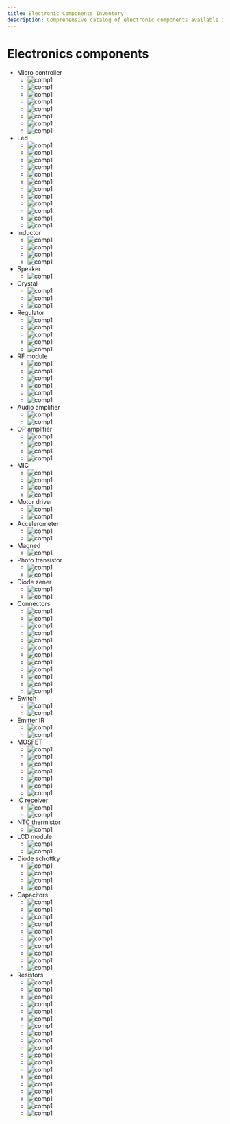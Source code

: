 ```yaml
---
title: Electronic Components Inventory
description: Comprehensive catalog of electronic components available in the FabLab, including microcontrollers and other electronics
---
```


# Electronics components

- Micro controller
  - ![comp1](../../../assets/documontations/inventory/comp129.jpg)
  - ![comp1](../../../assets/documontations/inventory/comp125.jpg)
  - ![comp1](../../../assets/documontations/inventory/comp121.jpg)
  - ![comp1](../../../assets/documontations/inventory/comp119.jpg)
  - ![comp1](../../../assets/documontations/inventory/comp1.jpg)
  - ![comp1](../../../assets/documontations/inventory/comp3.jpg)
  - ![comp1](../../../assets/documontations/inventory/comp5.jpg)
  - ![comp1](../../../assets/documontations/inventory/comp123.jpg)
- Led
  - ![comp1](../../../assets/documontations/inventory/comp6.jpg)
  - ![comp1](../../../assets/documontations/inventory/comp7.jpg)
  - ![comp1](../../../assets/documontations/inventory/comp8.jpg)
  - ![comp1](../../../assets/documontations/inventory/comp9.jpg)
  - ![comp1](../../../assets/documontations/inventory/comp10.jpg)
  - ![comp1](../../../assets/documontations/inventory/comp11.jpg)
  - ![comp1](../../../assets/documontations/inventory/comp12.jpg)
  - ![comp1](../../../assets/documontations/inventory/comp13.jpg)
  - ![comp1](../../../assets/documontations/inventory/comp14.jpg)
  - ![comp1](../../../assets/documontations/inventory/comp15.jpg)
  - ![comp1](../../../assets/documontations/inventory/comp16.jpg)
  - ![comp1](../../../assets/documontations/inventory/comp17.jpg)
- Inductor
  - ![comp1](../../../assets/documontations/inventory/comp18.jpg)
  - ![comp1](../../../assets/documontations/inventory/comp19.jpg)
  - ![comp1](../../../assets/documontations/inventory/comp20.jpg)
  - ![comp1](../../../assets/documontations/inventory/comp21.jpg)
- Speaker
  - ![comp1](../../../assets/documontations/inventory/comp22.jpg)
- Crystal
  - ![comp1](../../../assets/documontations/inventory/comp23.jpg)
  - ![comp1](../../../assets/documontations/inventory/comp24.jpg)
  - ![comp1](../../../assets/documontations/inventory/comp25.jpg)
- Regulator
  - ![comp1](../../../assets/documontations/inventory/comp26.jpg)
  - ![comp1](../../../assets/documontations/inventory/comp27.jpg)
  - ![comp1](../../../assets/documontations/inventory/comp28.jpg)
  - ![comp1](../../../assets/documontations/inventory/comp30.jpg)
  - ![comp1](../../../assets/documontations/inventory/comp31.jpg)
- RF module
  - ![comp1](../../../assets/documontations/inventory/comp32.jpg)
  - ![comp1](../../../assets/documontations/inventory/comp33.jpg)
  - ![comp1](../../../assets/documontations/inventory/comp34.jpg)
  - ![comp1](../../../assets/documontations/inventory/comp35.jpg)
  - ![comp1](../../../assets/documontations/inventory/comp36.jpg)
  - ![comp1](../../../assets/documontations/inventory/comp37.jpg)
- Audio amplifier
  - ![comp1](../../../assets/documontations/inventory/comp38.jpg)
  - ![comp1](../../../assets/documontations/inventory/comp39.jpg)
- OP amplifier
  - ![comp1](../../../assets/documontations/inventory/comp40.jpg)
  - ![comp1](../../../assets/documontations/inventory/comp41.jpg)
  - ![comp1](../../../assets/documontations/inventory/comp42.jpg)
  - ![comp1](../../../assets/documontations/inventory/comp43.jpg)
- MIC
  - ![comp1](../../../assets/documontations/inventory/comp44.jpg)
  - ![comp1](../../../assets/documontations/inventory/comp45.jpg)
  - ![comp1](../../../assets/documontations/inventory/comp46.jpg)
  - ![comp1](../../../assets/documontations/inventory/comp47.jpg)
- Motor driver
  - ![comp1](../../../assets/documontations/inventory/comp48.jpg)
  - ![comp1](../../../assets/documontations/inventory/comp49.jpg)
- Accelerometer
  - ![comp1](../../../assets/documontations/inventory/comp50.jpg)
  - ![comp1](../../../assets/documontations/inventory/comp51.jpg)
- Magned
  - ![comp1](../../../assets/documontations/inventory/comp52.jpg)
- Photo transistor
  - ![comp1](../../../assets/documontations/inventory/comp53.jpg)
  - ![comp1](../../../assets/documontations/inventory/comp54.jpg)
- Diode zener
  - ![comp1](../../../assets/documontations/inventory/comp55.jpg)
  - ![comp1](../../../assets/documontations/inventory/comp56.jpg)
- Connectors
  - ![comp1](../../../assets/documontations/inventory/comp57.jpg)
  - ![comp1](../../../assets/documontations/inventory/comp58.jpg)
  - ![comp1](../../../assets/documontations/inventory/comp59.jpg)
  - ![comp1](../../../assets/documontations/inventory/comp60.jpg)
  - ![comp1](../../../assets/documontations/inventory/comp61.jpg)
  - ![comp1](../../../assets/documontations/inventory/comp62.jpg)
  - ![comp1](../../../assets/documontations/inventory/comp64.jpg)
  - ![comp1](../../../assets/documontations/inventory/comp65.jpg)
  - ![comp1](../../../assets/documontations/inventory/comp67.jpg)
  - ![comp1](../../../assets/documontations/inventory/comp68.jpg)
  - ![comp1](../../../assets/documontations/inventory/comp69.jpg)
  - ![comp1](../../../assets/documontations/inventory/comp70.jpg)
- Switch
  - ![comp1](../../../assets/documontations/inventory/comp66.jpg)
  - ![comp1](../../../assets/documontations/inventory/comp71.jpg)
- Emitter IR
  - ![comp1](../../../assets/documontations/inventory/comp72.jpg)
  - ![comp1](../../../assets/documontations/inventory/comp73.jpg)
- MOSFET
  - ![comp1](../../../assets/documontations/inventory/comp74.jpg)
  - ![comp1](../../../assets/documontations/inventory/comp75.jpg)
  - ![comp1](../../../assets/documontations/inventory/comp76.jpg)
  - ![comp1](../../../assets/documontations/inventory/comp77.jpg)
  - ![comp1](../../../assets/documontations/inventory/comp78.jpg)
  - ![comp1](../../../assets/documontations/inventory/comp79.jpg)
  - ![comp1](../../../assets/documontations/inventory/comp80.jpg)
- IC receiver
  - ![comp1](../../../assets/documontations/inventory/comp81.jpg)
  - ![comp1](../../../assets/documontations/inventory/comp82.jpg)
- NTC thermistor
  - ![comp1](../../../assets/documontations/inventory/comp83.jpg)
- LCD module
  - ![comp1](../../../assets/documontations/inventory/comp84.jpg)
  - ![comp1](../../../assets/documontations/inventory/comp85.jpg)
- Diode schottky
  - ![comp1](../../../assets/documontations/inventory/comp86.jpg)
  - ![comp1](../../../assets/documontations/inventory/comp87.jpg)
  - ![comp1](../../../assets/documontations/inventory/comp88.jpg)
  - ![comp1](../../../assets/documontations/inventory/comp89.jpg)
- Capacitors
  - ![comp1](../../../assets/documontations/inventory/comp90.jpg)
  - ![comp1](../../../assets/documontations/inventory/comp91.jpg)
  - ![comp1](../../../assets/documontations/inventory/comp92.jpg)
  - ![comp1](../../../assets/documontations/inventory/comp93.jpg)
  - ![comp1](../../../assets/documontations/inventory/comp94.jpg)
  - ![comp1](../../../assets/documontations/inventory/comp95.jpg)
  - ![comp1](../../../assets/documontations/inventory/comp96.jpg)
  - ![comp1](../../../assets/documontations/inventory/comp97.jpg)
  - ![comp1](../../../assets/documontations/inventory/comp98.jpg)
  - ![comp1](../../../assets/documontations/inventory/comp99.jpg)
- Resistors
  - ![comp1](../../../assets/documontations/inventory/comp100.jpg)
  - ![comp1](../../../assets/documontations/inventory/comp101.jpg)
  - ![comp1](../../../assets/documontations/inventory/comp102.jpg)
  - ![comp1](../../../assets/documontations/inventory/comp103.jpg)
  - ![comp1](../../../assets/documontations/inventory/comp104.jpg)
  - ![comp1](../../../assets/documontations/inventory/comp105.jpg)
  - ![comp1](../../../assets/documontations/inventory/comp106.jpg)
  - ![comp1](../../../assets/documontations/inventory/comp107.jpg)
  - ![comp1](../../../assets/documontations/inventory/comp108.jpg)
  - ![comp1](../../../assets/documontations/inventory/comp109.jpg)
  - ![comp1](../../../assets/documontations/inventory/comp110.jpg)
  - ![comp1](../../../assets/documontations/inventory/comp111.jpg)
  - ![comp1](../../../assets/documontations/inventory/comp112.jpg)
  - ![comp1](../../../assets/documontations/inventory/comp113.jpg)
  - ![comp1](../../../assets/documontations/inventory/comp114.jpg)
  - ![comp1](../../../assets/documontations/inventory/comp115.jpg)
  - ![comp1](../../../assets/documontations/inventory/comp116.jpg)
  - ![comp1](../../../assets/documontations/inventory/comp117.jpg)
  - ![comp1](../../../assets/documontations/inventory/comp118.jpg)
